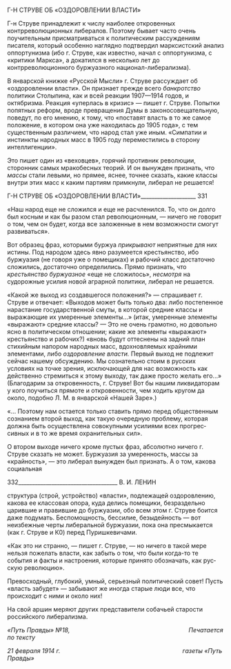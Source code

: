 Г-Н СТРУВЕ ОБ «ОЗДОРОВЛЕНИИ ВЛАСТИ»

Г-н Струве принадлежит к числу наиболее откровенных контрреволюционных либе­ралов. Поэтому бывает часто очень поучительным присматриваться к политическим рассуждениям писателя, который особенно наглядно подтвердил марксистский анализ оппортунизма (ибо г. Струве, как известно, начал с оппортунизма, с «критики Маркса», а докатился в несколько лет до контрреволюционного буржуазного национал-либерализма).

В январской книжке «Русской Мысли» г. Струве рассуждает об «оздоровлении вла­сти». Он признает прежде всего _банкротство_ политики Столыпина, как и всей реакции 1907—1914 годов, и октябризма. Реакция «уперлась в кризис» — пишет г. Струве. По­пытки попятных реформ, вроде превращения Думы в законосовещательную, поведут, по его мнению, к тому, что «поставят власть в то же самое положение, в котором она уже находилась до 1905 года», с тем существенным различием, что народ стал уже иным. «Симпатии и инстинкты народных масс в 1905 году переместились в сторону интеллигенции».

Это пишет один из «веховцев», горячий противник революции, сторонник самых мракобесных теорий. И он вынужден признать, что _массы_ стали левыми, но прямее, яснее, точнее сказать, какие классы внутри этих масс к каким партиям примкнули, ли­берал не решается!

  

Г-Н СТРУВЕ ОБ «ОЗДОРОВЛЕНИИ ВЛАСТИ»____________________ 331

«Наш народ еще не сложился и еще не расчленился. То, что он долго был косным и как бы разом стал революционным, — ничего не говорит о том, чем он будет, когда все заложенные в нем возможности смогут развиваться».

Вот образец фраз, которыми буржуа _прикрывают_ неприятные для них истины. Под народом здесь явно разумеется крестьянство, ибо буржуазия (не говоря уже о помещи­ках) и рабочий класс достаточно сложились, достаточно определились. Прямо при­знать, что _крестьянство буржуазное_ «еще не сложилось», _несмотря_ на судорожные усилия новой аграрной политики, либерал не решается.

«Какой же выход из создавшегося положения?» — спрашивает г. Струве и отвечает: «Выходов может быть только два: либо постепенное нарастание государственной сму­ты, в которой средние классы и выражающие их умеренные элементы...» (итак, уме­ренные элементы «выражают» средние классы? — Это не очень грамотно, но довольно ясно в политическом отношении; какие же элементы «выражают» крестьянство и рабо­чих?) «вновь будут оттеснены на задний план стихийным напором народных масс, вдохновляемых крайними элементами, либо _оздоровление власти._ Первый выход не подлежит сейчас нашему обсуждению. Мы сознательно стоим в русских условиях на точке зрения, исключающей для нас возможность как действенно стремиться к этому выходу, так даже просто желать его...» (Благодарим за откровенность, г. Струве! Вот бы нашим ликвидаторам у кого поучиться прямоте и откровенности, чем ходить кругом да около, подобно Л. М. в январской «Нашей Заре».)

«... Поэтому нам остается только ставить прямо перед общественным сознанием второй выход, как такую очередную проблему, которая должна быть осуществлена совокупными усилиями всех прогрес­сивных и в то же время охранительных сил».

О втором выходе ничего кроме пустых фраз, абсолютно ничего г. Струве сказать не может. Буржуазия за умеренность, массы за «крайность», — это либерал вынужден был признать. А о том, какова социальная

  

332____________________________________ В. И. ЛЕНИН

структура (строй, устройство) «власти», подлежащей оздоровлению, какова ее классо­вая опора, куда делись помещики, безраздельно царившие и правившие до буржуазии, обо всем этом г. Струве боится даже подумать. Беспомощность, бессилие, безыдей­ность — вот неизбежные черты либеральной буржуазии, пока она пресмыкается (как г. Струве и К0) перед Пуришкевичами.

«Как это ни странно, — пишет г. Струве, — но ничего в такой мере нельзя пожелать власти, как за­быть о том, что были когда-то те события и факты и настроения, которые принято обозначать, как рус­скую революцию».

Превосходный, глубокий, умный, серьезный политический совет! Пусть «власть за­будет» — забывают же иногда старые люди все, что происходит с ними и около них!

На свой аршин меряют других представители собачьей старости российского либе­рализма.

_«Путь Правды» №18,                                                                      Печатается по тексту_

_21 февраля 1914 г.                                                                        газеты «Путь Правды»_